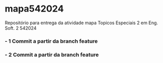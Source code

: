 # mapa542024
Repositório para entrega da atividade mapa Topicos Especiais 2 em Eng. Soft. 2 542024

### - 1 Commit a partir da branch feature

### - 2 Commit a partir da branch feature